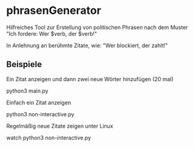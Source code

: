 # phrasenGenerator
Hilfreiches Tool zur Erstellung von politischen Phrasen nach dem Muster "Ich fordere: Wer $verb, der $verb!"

In Anlehnung an berühmte Zitate, wie: "Wer blockiert, der zahlt!"

## Beispiele
Ein Zitat anzeigen und dann zwei neue Wörter hinzufügen (20 mal)

  python3 main.py

Einfach ein Zitat anzeigen

  python3 non-interactive.py

Regelmäßig neue Zitate zeigen unter Linux

  watch python3 non-interactive.py
